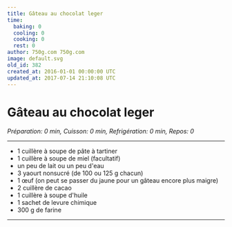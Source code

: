```yaml
---
title: Gâteau au chocolat leger
time:
  baking: 0
  cooling: 0
  cooking: 0
  rest: 0
author: 750g.com 750g.com
image: default.svg
old_id: 382
created_at: 2016-01-01 00:00:00 UTC
updated_at: 2017-07-14 21:10:08 UTC
---
```


# Gâteau au chocolat leger

_Préparation: 0 min, Cuisson: 0 min, Refrigération: 0 min, Repos: 0_

---

- 1 cuillère à soupe de pâte à tartiner
- 1 cuillère à soupe de miel (facultatif)
- un peu de lait ou un peu d'eau
- 3 yaourt nonsucré (de 100 ou 125 g chacun)
- 1 œuf (on peut se passer du jaune pour un gâteau encore plus maigre)
- 2 cuillère de cacao
- 1 cuillère à soupe d'huile
- 1 sachet de levure chimique
- 300 g de farine

---
